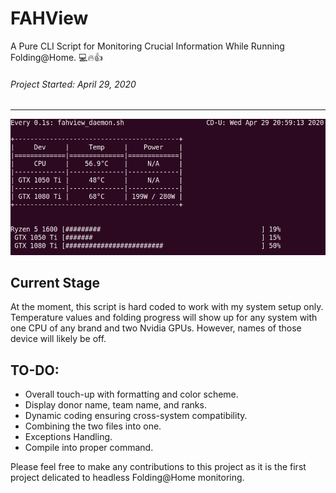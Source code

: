 # FAHView
A Pure CLI Script for Monitoring Crucial Information While Running Folding@Home. :computer::fire::+1:
###### Project Started: April 29, 2020
<hr>

![FAHView Screenshot](./docs/src/FAHView_screenshot.gif)

## Current Stage
At the moment, this script is hard coded to work with my system setup only. Temperature values and folding progress will show up for any system with one CPU of any brand and two Nvidia GPUs. However, names of those device will likely be off.


## TO-DO:
* Overall touch-up with formatting and color scheme.
* Display donor name, team name, and ranks.
* Dynamic coding ensuring cross-system compatibility.
* Combining the two files into one.
* Exceptions Handling.
* Compile into proper command.

Please feel free to make any contributions to this project as it is the first project delicated to headless Folding@Home monitoring.
